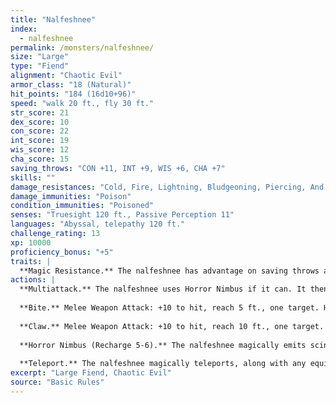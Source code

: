 ```yaml
---
title: "Nalfeshnee"
index:
  - nalfeshnee
permalink: /monsters/nalfeshnee/
size: "Large"
type: "Fiend"
alignment: "Chaotic Evil"
armor_class: "18 (Natural)"
hit_points: "184 (16d10+96)"
speed: "walk 20 ft., fly 30 ft."
str_score: 21
dex_score: 10
con_score: 22
int_score: 19
wis_score: 12
cha_score: 15
saving_throws: "CON +11, INT +9, WIS +6, CHA +7"
skills: ""
damage_resistances: "Cold, Fire, Lightning, Bludgeoning, Piercing, And Slashing From Nonmagical Weapons"
damage_immunities: "Poison"
condition_immunities: "Poisoned"
senses: "Truesight 120 ft., Passive Perception 11"
languages: "Abyssal, telepathy 120 ft."
challenge_rating: 13
xp: 10000
proficiency_bonus: "+5"
traits: |
  **Magic Resistance.** The nalfeshnee has advantage on saving throws against spells and other magical effects.
actions: |
  **Multiattack.** The nalfeshnee uses Horror Nimbus if it can. It then makes three attacks: one with its bite and two with its claws.
  
  **Bite.** Melee Weapon Attack: +10 to hit, reach 5 ft., one target. Hit: 32 (5d10 + 5) piercing damage.
  
  **Claw.** Melee Weapon Attack: +10 to hit, reach 10 ft., one target. Hit: 15 (3d6 + 5) slashing damage.
  
  **Horror Nimbus (Recharge 5-6).** The nalfeshnee magically emits scintillating, multicolored light. Each creature within 15 feet of the nalfeshnee that can see the light must succeed on a DC 15 Wisdom saving throw or be frightened for 1 minute. A creature can repeat the saving throw at the end of each of its turns, ending the effect on itself on a success. If a creature's saving throw is successful or the effect ends for it, the creature is immune to the nalfeshnee's Horror Nimbus for the next 24 hours.
  
  **Teleport.** The nalfeshnee magically teleports, along with any equipment it is wearing or carrying, up to 120 feet to an unoccupied space it can see.
excerpt: "Large Fiend, Chaotic Evil"
source: "Basic Rules"
---
```

